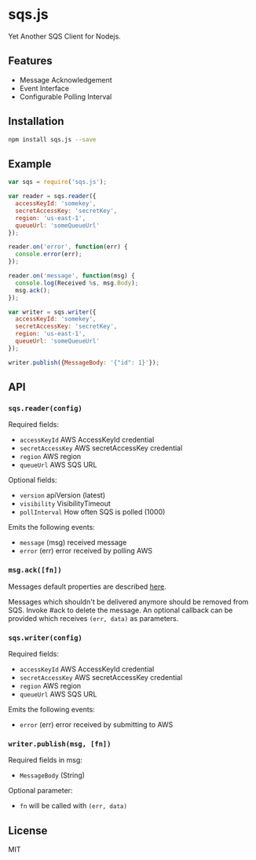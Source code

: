 # sqs.js

Yet Another SQS Client for Nodejs.

## Features

* Message Acknowledgement
* Event Interface
* Configurable Polling Interval

## Installation

```bash
npm install sqs.js --save
```

## Example

```js
var sqs = require('sqs.js');

var reader = sqs.reader({
  accessKeyId: 'somekey',
  secretAccessKey: 'secretKey',
  region: 'us-east-1',
  queueUrl: 'someQueueUrl'
});

reader.on('error', function(err) {
  console.error(err);
});

reader.on('message', function(msg) {
  console.log(Received %s, msg.Body);
  msg.ack();
});

var writer = sqs.writer({
  accessKeyId: 'somekey',
  secretAccessKey: 'secretKey',
  region: 'us-east-1',
  queueUrl: 'someQueueUrl'
});

writer.publish({MessageBody: '{"id": 1}'});

```

## API

### `sqs.reader(config)`

Required fields:
* `accessKeyId` AWS AccessKeyId credential
* `secretAccessKey` AWS secretAccessKey credential
* `region` AWS region
* `queueUrl` AWS SQS URL

Optional fields:
* `version` apiVersion (latest)
* `visibility` VisibilityTimeout
* `pollInterval` How often SQS is polled (1000)

Emits the following events:
* `message` (msg) received message
* `error` (err) error received by polling AWS

### `msg.ack([fn])`

Messages default properties are described [here](http://docs.aws.amazon.com/AWSJavaScriptSDK/latest/AWS/SQS.html#receiveMessage-property).

Messages which shouldn't be delivered anymore should be removed from SQS. Invoke #ack to delete the message. An optional callback can be provided which receives `(err, data)` as parameters.

### `sqs.writer(config)`

Required fields:
* `accessKeyId` AWS AccessKeyId credential
* `secretAccessKey` AWS secretAccessKey credential
* `region` AWS region
* `queueUrl` AWS SQS URL

Emits the following events:
* `error` (err) error received by submitting to AWS

### `writer.publish(msg, [fn])`

Required fields in msg:
* `MessageBody` (String)

Optional parameter:
* `fn` will be called with `(err, data)`

## License

MIT
